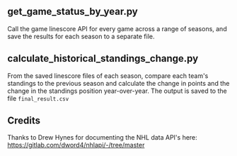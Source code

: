 ## get_game_status_by_year.py
Call the game linescore API for every game across a range of seasons, and save the results for each season to a separate file.

## calculate_historical_standings_change.py
From the saved linescore files of each season, compare each team's standings to the previous season and calculate the change in points and the change in the standings position year-over-year.  The output is saved to the file `final_result.csv`

## Credits
Thanks to Drew Hynes for documenting the NHL data API's here: https://gitlab.com/dword4/nhlapi/-/tree/master